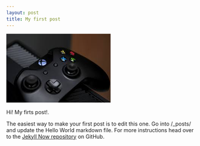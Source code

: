 ```yaml
---
layout: post
title: My first post 
---
```


![gaming image](/images/gaming.jpeg)

Hi! My firts post!.

The easiest way to make your first post is to edit this one. Go into /_posts/ and update the Hello World markdown file. For more instructions head over to the [Jekyll Now repository](https://github.com/barryclark/jekyll-now) on GitHub.
